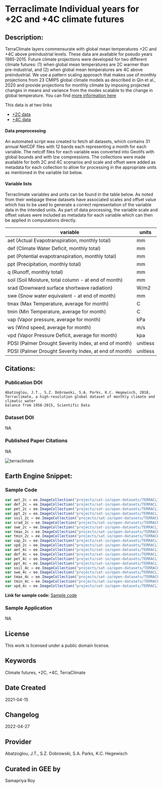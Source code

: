 
# Terraclimate Individual years for +2C and +4C climate futures

## Description:

TerraClimate layers commensurate with global mean temperatures +2C and +4C above preindustrial levels. These data are available for pseudo years 1985-2015. Future climate projections were developed for two different climate futures: (1) when global mean temperatures are 2C warmer than pre-industrial, and (2) when global mean temperatures are 4C above preindustrial. We use a pattern scaling approach that makes use of monthly projections from 23 CMIP5 global climate models as described in Qin et al., 2020 and provide projections for monthly climate by imposing projected changes in means and variance from the modes scalable to the change in global temperature. You can find [more information here](https://www.climatologylab.org/terraclimate.html)

This data is at two links

* [+2C data](http://thredds.northwestknowledge.net:8080/thredds/catalog/TERRACLIMATE_ALL/data_plus2C/catalog.html)
* [+4C data](http://thredds.northwestknowledge.net:8080/thredds/catalog/TERRACLIMATE_ALL/data_plus4C/catalog.html)

#### Data preprocessing
An automated script was created to fetch all datasets, which contains 31 annual NetCDF files with 12 bands each representing a month for each variable. The netcdf files for each variable was converted into Geotifs with global bounds and with lzw compressions. The collections were made available for both 2C and 4C scenarios and scale and offset were added as metadata for each collection to allow for processing in the appropriate units as mentioned in the variable list below.

#### Variable lists

Terraclimate variables and units can be found in the table below. As noted from their webpage these datasets have associated scales and offset value which has to be used to generate a correct representation of the variable data in the intended units. As part of data processing, the variable scale and offset values were included as metadata for each variable which can then be applied in computations directly.

<center>

|variable                                              |units    |
|------------------------------------------------------|---------|
|aet (Actual Evapotranspiration, monthly total)        | mm      |
|def (Climate Water Deficit, monthly total)            | mm      |
|pet (Potential evapotranspiration, monthly total)     | mm      |
|ppt (Precipitation, monthly total)                    | mm      |
|q (Runoff, monthly total)                             | mm      |
|soil (Soil Moisture, total column - at end of month)  | mm      |
|srad (Downward surface shortwave radiation)           | W/m2    |
|swe (Snow water equivalent - at end of month)         | mm      |
|tmax (Max Temperature, average for month)             | C       |
|tmin (Min Temperature, average for month)             | C       |
|vap (Vapor pressure, average for month)               | kPa     |
|ws (Wind speed, average for month)                    | m/s     |
|vpd (Vapor Pressure Deficit, average for month)       | kpa     |
|PDSI (Palmer Drought Severity Index, at end of month) | unitless|
|PDSI (Palmer Drought Severity Index, at end of month) |unitless |

</center>



## Citations:

### Publication DOI

```
Abatzoglou, J.T., S.Z. Dobrowski, S.A. Parks, K.C. Hegewisch, 2018, Terraclimate, a high-resolution global dataset of monthly climate and climatic water
balance from 1958-2015, Scientific Data
```

### Dataset DOI

NA
### Published Paper Citations

NA

![terraclimate](https://user-images.githubusercontent.com/6677629/165516012-0a573b1e-3cee-44f5-a515-1a02da419c6b.gif)

## Earth Engine Snippet:

### Sample Code

```js
var aet_2c = ee.ImageCollection("projects/sat-io/open-datasets/TERRACLIMATE/2C/aet");
var def_2c = ee.ImageCollection("projects/sat-io/open-datasets/TERRACLIMATE/2C/def");
var pet_2c = ee.ImageCollection("projects/sat-io/open-datasets/TERRACLIMATE/2C/pet");
var ppt_2c = ee.ImageCollection("projects/sat-io/open-datasets/TERRACLIMATE/2C/ppt");
var soil_2c = ee.ImageCollection("projects/sat-io/open-datasets/TERRACLIMATE/2C/soil");
var srad_2c = ee.ImageCollection("projects/sat-io/open-datasets/TERRACLIMATE/2C/srad");
var swe_2c = ee.ImageCollection("projects/sat-io/open-datasets/TERRACLIMATE/2C/swe");
var tmax_2c = ee.ImageCollection("projects/sat-io/open-datasets/TERRACLIMATE/2C/tmax");
var tmin_2c = ee.ImageCollection("projects/sat-io/open-datasets/TERRACLIMATE/2C/tmin");
var vap_2c = ee.ImageCollection("projects/sat-io/open-datasets/TERRACLIMATE/2C/vap");
var vpd_2c = ee.ImageCollection("projects/sat-io/open-datasets/TERRACLIMATE/2C/vpd");
var aet_4c = ee.ImageCollection("projects/sat-io/open-datasets/TERRACLIMATE/4C/aet");
var def_4c = ee.ImageCollection("projects/sat-io/open-datasets/TERRACLIMATE/4C/def");
var pet_4c = ee.ImageCollection("projects/sat-io/open-datasets/TERRACLIMATE/4C/pet");
var ppt_4c = ee.ImageCollection("projects/sat-io/open-datasets/TERRACLIMATE/4C/ppt");
var soil_4c = ee.ImageCollection("projects/sat-io/open-datasets/TERRACLIMATE/4C/soil");
var swe_4c = ee.ImageCollection("projects/sat-io/open-datasets/TERRACLIMATE/4C/swe");
var tmax_4c = ee.ImageCollection("projects/sat-io/open-datasets/TERRACLIMATE/4C/tmax");
var tmin_4c = ee.ImageCollection("projects/sat-io/open-datasets/TERRACLIMATE/4C/tmin");
var vpd_4c = ee.ImageCollection("projects/sat-io/open-datasets/TERRACLIMATE/4C/vpd");
```

**Link for sample code:** [Sample code](https://code.earthengine.google.com/?scriptPath=users/sat-io/awesome-gee-catalog-examples:weather-climate/TERRACLIMATE-CLIMATE-FUTURES)

### Sample Application

NA

## License

This work is licensed under a public domain license.

## Keywords

Climate futures, +2C, +4C, TerraClimate

## Date Created

2021-04-15

## Changelog

2022-04-27

## Provider

Abatzoglou, J.T., S.Z. Dobrowski, S.A. Parks, K.C. Hegewisch

## Curated in GEE by
Samapriya Roy